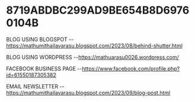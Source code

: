 # 8719ABDBC299AD9BE654B8D69760104B



BLOG USING BLOGSPOT --https://mathumithailavarasu.blogspot.com/2023/08/behind-shutter.html

BLOG USING WORDPRESS --https://mathuarasu0026.wordpress.com/

FACEBOOK BUSINESS PAGE --https://www.facebook.com/profile.php?id=61550187305382

EMAIL NEWSLETTER --https://mathumithailavarasu.blogspot.com/2023/09/blog-post.html
